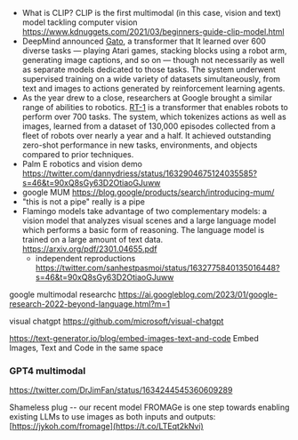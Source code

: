 - What is CLIP? CLIP is the first multimodal (in this case, vision and text) model tackling computer vision https://www.kdnuggets.com/2021/03/beginners-guide-clip-model.html
- DeepMind announced [Gato](https://www.deeplearning.ai/the-batch/one-model-hundreds-of-tasks/), a transformer that It learned over 600 diverse tasks — playing Atari games, stacking blocks using a robot arm, generating image captions, and so on — though not necessarily as well as separate models dedicated to those tasks. The system underwent supervised training on a wide variety of datasets simultaneously, from text and images to actions generated by reinforcement learning agents.
-   As the year drew to a close, researchers at Google brought a similar range of abilities to robotics. [RT-1](https://ai.googleblog.com/2022/12/rt-1-robotics-transformer-for-real.html?utm_campaign=The%20Batch&utm_source=hs_email&utm_medium=email&_hsenc=p2ANqtz-8HbXG-ZkwAj82Nv49uUrBwOHz4zUj3mkyjIfEd5lU7h3JHZR0pEG5OpkUCPPqwWvqMbjWl) is a transformer that enables robots to perform over 700 tasks. The system, which tokenizes actions as well as images, learned from a dataset of 130,000 episodes collected from a fleet of robots over nearly a year and a half. It achieved outstanding zero-shot performance in new tasks, environments, and objects compared to prior techniques.
- Palm E robotics and vision demo https://twitter.com/dannydriess/status/1632904675124035585?s=46&t=90xQ8sGy63D2OtiaoGJuww
- google MUM https://blog.google/products/search/introducing-mum/
- "this is not a pipe" really is a pipe
- Flamingo models take advantage of two complementary  models: a vision model that analyzes visual scenes and a large language model   which performs a basic form of reasoning. The language model is trained on a  large amount of text data. https://arxiv.org/pdf/2301.04655.pdf
	- independent reproductions https://twitter.com/sanhestpasmoi/status/1632775840135016448?s=46&t=90xQ8sGy63D2OtiaoGJuww


google multimodal researchc https://ai.googleblog.com/2023/01/google-research-2022-beyond-language.html?m=1


visual chatgpt https://github.com/microsoft/visual-chatgpt

https://text-generator.io/blog/embed-images-text-and-code Embed Images, Text and Code in the same space


### GPT4 multimodal 
https://twitter.com/DrJimFan/status/1634244545360609289

Shameless plug -- our recent model FROMAGe is one step towards enabling existing LLMs to use images as both inputs and outputs: [https://jykoh.com/fromage](https://t.co/LTEqt2kNvi)
